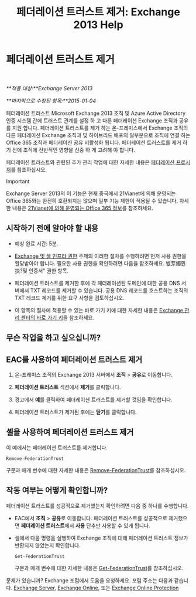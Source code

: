 ﻿---
title: '페더레이션 트러스트 제거: Exchange 2013 Help'
TOCTitle: 페더레이션 트러스트 제거
ms:assetid: dc4d126d-b567-470d-a5d0-e1402bf8f369
ms:mtpsurl: https://technet.microsoft.com/ko-kr/library/JJ657500(v=EXCHG.150)
ms:contentKeyID: 50484300
ms.date: 05/22/2018
mtps_version: v=EXCHG.150
ms.translationtype: MT
---

# 페더레이션 트러스트 제거

 

_**적용 대상:**Exchange Server 2013_

_**마지막으로 수정된 항목:**2015-01-04_

페더레이션 트러스트 Microsoft Exchange 2013 조직 및 Azure Active Directory 인증 시스템 간에 트러스트 관계를 설정 하 고 다른 페더레이션 Exchange 조직과 공유를 지원 합니다. 페더레이션 트러스트를 제거 하는 온-프레미스에서 Exchange 조직의 다른 페더레이션 Exchange 조직과 및 하이브리드 배포의 일부분으로 조직에 연결 하는 Office 365 조직과 페더레이션 공유 비활성화 됩니다. 페더레이션 트러스트를 제거 하기 전에 조직에 전반적인 영향을 신중 하 게 고려해 야 합니다.

페더레이션 트러스트와 관련된 추가 관리 작업에 대한 자세한 내용은 [페더레이션 프로시저](federation-procedures-exchange-2013-help.md)를 참조하십시오.


> [!IMPORTANT]
> Exchange Server 2013의 이 기능은 현재 중국에서 21Vianet에 의해 운영되는 Office 365와는 완전히 호환되지는 않으며 일부 기능 제한이 적용될 수 있습니다. 자세한 내용은 <A href="https://go.microsoft.com/fwlink/?linkid=313640">21Vianet에 의해 운영되는 Office 365 정보</A>를 참조하세요.



## 시작하기 전에 알아야 할 내용

  - 예상 완료 시간: 5분.

  - [Exchange 및 셸 인프라 권한](exchange-and-shell-infrastructure-permissions-exchange-2013-help.md) 주제의 이러한 절차를 수행하려면 먼저 사용 권한을 할당받아야 합니다. 필요한 사용 권한을 확인하려면 다음을 참조하세요. 벲芽燭뮌抉?및 인증서" 권한 항목.

  - 페더레이션 트러스트를 제거한 후에 각 페더레이션된 도메인에 대한 공용 DNS 서버에서 TXT 레코드를 제거할 수 있습니다. 공용 DNS 레코드를 호스트하는 조직의 TXT 레코드 제거를 위한 요구 사항을 검토하십시오.

  - 이 항목의 절차에 적용할 수 있는 바로 가기 키에 대한 자세한 내용은 [Exchange 관리 센터의 바로 가기 키](keyboard-shortcuts-in-the-exchange-admin-center-exchange-online-protection-help.md)을 참조하세요.

## 무슨 작업을 하고 싶으십니까?

## EAC를 사용하여 페더레이션 트러스트 제거

1.  온-프레미스 조직의 Exchange 2013 서버에서 **조직** \> **공유**로 이동합니다.

2.  **페더레이션 트러스트** 섹션에서 **제거**를 클릭합니다.

3.  경고에서 **예**를 클릭하여 페더레이션 트러스트를 제거할 것임을 확인합니다.

4.  페더레이션 트러스트가 제거된 후에는 **닫기**를 클릭합니다.

## 셸을 사용하여 페더레이션 트러스트 제거

이 예에서는 페더레이션 트러스트를 제거합니다.

    Remove-FederationTrust

구문과 매개 변수에 대한 자세한 내용은 [Remove-FederationTrust](https://technet.microsoft.com/ko-kr/library/dd351153\(v=exchg.150\))를 참조하십시오.

## 작동 여부는 어떻게 확인합니까?

페더레이션 트러스트를 성공적으로 제거했는지 확인하려면 다음 중 하나를 수행합니다.

  - EAC에서 **조직** \> **공유**로 이동합니다. 페더레이션 트러스트를 성공적으로 제거했으면 **페더레이션 트러스트**에서 **사용** 단추만 사용할 수 있게 됩니다.

  - 셀에서 다음 명령을 실행하여 Exchange 조직에 대해 페더레이션 트러스트 정보가 반환되지 않았는지 확인합니다.
    
        Get-FederationTrust
    
    구문과 매개 변수에 대한 자세한 내용은 [Get-FederationTrust](https://technet.microsoft.com/ko-kr/library/dd351262\(v=exchg.150\))를 참조하십시오.

문제가 있습니까? Exchange 포럼에서 도움을 요청하세요. 포럼 주소는 다음과 같습니다. [Exchange Server](https://go.microsoft.com/fwlink/p/?linkid=60612), [Exchange Online](https://go.microsoft.com/fwlink/p/?linkid=267542), 또는 [Exchange Online Protection](https://go.microsoft.com/fwlink/p/?linkid=285351)

